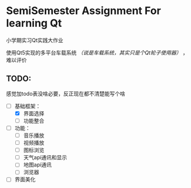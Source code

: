 # SemiSemester Assignment For learning Qt

小学期实习Qt实践大作业

使用Qt5实现的多平台车载系统 *（说是车载系统，其实只是个Qt轮子使用器）* ，难以评价

## TODO:

感觉加todo表没啥必要，反正现在都不清楚能写个啥

- [ ] 基础框架：
  - [x] 界面选择
  - [ ] 功能整合
- [ ] 功能：
  - [ ] 音乐播放
  - [ ] 视频播放
  - [ ] 图标浏览
  - [ ] 天气api通讯和显示
  - [ ] 地图api通讯
  - [ ] 浏览器
- [ ] 界面美化